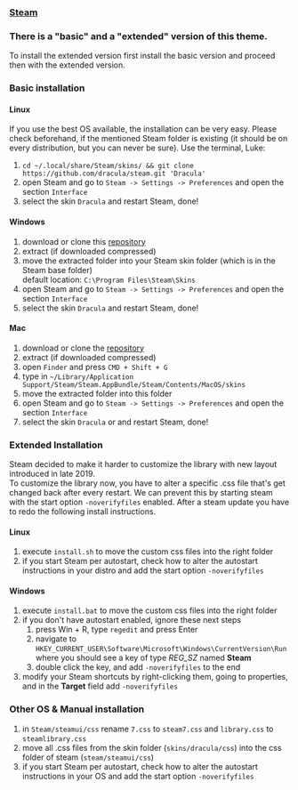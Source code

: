 ### [Steam](https://store.steampowered.com)

### There is a "basic" and a "extended" version of this theme.
To install the extended version first install the basic version and proceed then with the extended version.

### Basic installation
#### Linux

If you use the best OS available, the installation can be very easy. Please check beforehand, if the mentioned Steam folder is existing (it should be on every distribution, but you can never be sure).
Use the terminal, Luke:

1. `cd ~/.local/share/Steam/skins/ && git clone https://github.com/dracula/steam.git 'Dracula'`
2. open Steam and go to `Steam -> Settings -> Preferences` and open the section `Interface`
3. select the skin `Dracula` and restart Steam, done!

#### Windows

1. download or clone this [repository](https://github.com/dracula/steam)
2. extract (if downloaded compressed)
3. move the extracted folder into your Steam skin folder (which is in the Steam base folder)  
   default location: `C:\Program Files\Steam\Skins`
4. open Steam and go to `Steam -> Settings -> Preferences` and open the section `Interface`
5. select the skin `Dracula` and restart Steam, done!

#### Mac

1. download or clone the [repository](https://github.com/dracula/steam)
2. extract (if downloaded compressed)
3. open `Finder` and press `CMD + Shift + G`
4. type in `~/Library/Application Support/Steam/Steam.AppBundle/Steam/Contents/MacOS/skins`
4. move the extracted folder into this folder
5. open Steam and go to `Steam -> Settings -> Preferences` and open the section `Interface`
6. select the skin `Dracula` or and restart Steam, done!

### Extended Installation
Steam decided to make it harder to customize the library with new layout introduced in late 2019.  
To customize the library now, you have to alter a specific .css file that's get changed back after every restart.
We can prevent this by starting steam with the start option `-noverifyfiles` enabled.
After a steam update you have to redo the following install instructions.

#### Linux 
1. execute `install.sh` to move the custom css files into the right folder
2. if you start Steam per autostart, check how to alter the autostart instructions in your distro and add the start option `-noverifyfiles`

#### Windows 
1. execute `install.bat` to move the custom css files into the right folder
2. if you don't have autostart enabled, ignore these next steps
   1. press Win + R, type `regedit` and press Enter
   2. navigate to `HKEY_CURRENT_USER\Software\Microsoft\Windows\CurrentVersion\Run` where you should see a key of type *REG_SZ* named **Steam**
   3. double click the key, and add `-noverifyfiles` to the end
3. modify your Steam shortcuts by right-clicking them, going to properties, and in the **Target** field add `-noverifyfiles`

### Other OS & Manual installation
1. in `Steam/steamui/css` rename `7.css` to `steam7.css` and `library.css` to `steamlibrary.css`
2. move all .css files from the skin folder (`skins/dracula/css`) into the css folder of steam (`steam/steamui/css`)
3. if you start Steam per autostart, check how to alter the autostart instructions in your OS and add the start option `-noverifyfiles`